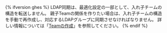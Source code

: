 {% ifversion ghes %}
LDAP同期は、最適化設定の一部として、入れ子チームの構造を転送しません。 親子Teamの関係を作りたい場合は、入れ子チームの構造を手動で再作成し、対応するLDAPグループに同期させなければなりません。 詳しい情報については「[Teamの作成](/enterprise/admin/guides/user-management/creating-teams/#creating-teams-with-ldap-sync-enabled)」を参照してください。
{% endif %}
